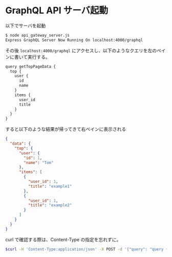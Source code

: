 # GraphQL API サーバ起動

以下でサーバを起動

```bash
$ node api_gateway_server.js
Express GraphQL Server Now Running On localhost:4000/graphql
```

その後 `localhost:4000/graphql` にアクセスし、以下のようなクエリを左のペインに書いて実行する。

```js
query getTopPageData {
  top {
    user {
      id
      name
    }
    items {
      user_id
      title
    }
  }
}
```

すると以下のような結果が帰ってきて右ペインに表示される

```json
{
  "data": {
    "top": {
      "user": {
        "id": 1,
        "name": "Tom"
      },
      "items": [
        {
          "user_id": 1,
          "title": "example1"
        },
        {
          "user_id": 1,
          "title": "example2"
        }
      ]
    }
  }
}
```

curl で確認する際は、Content-Type の指定を忘れずに。

```bash
$curl -H 'Content-Type:application/json' -X POST -d '{"query": "query { top { user { id name  } items { user_id title  }  }  }"}' localhost:4000/graphql'
```

